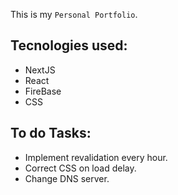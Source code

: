 This is my `Personal Portfolio`.

## Tecnologies used:

* NextJS
* React
* FireBase
* CSS

## To do Tasks:

* Implement revalidation every hour.
* Correct CSS on load delay.
* Change DNS server.

